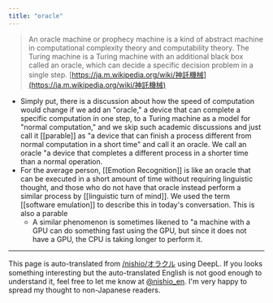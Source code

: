 ```yaml
---
title: "oracle"
---
```


> An oracle machine or prophecy machine is a kind of abstract machine in computational complexity theory and computability theory.
> The Turing machine is a Turing machine with an additional black box called an oracle, which can decide a specific decision problem in a single step.
[https://ja.m.wikipedia.org/wiki/神託機械](https://ja.m.wikipedia.org/wiki/神託機械)

- Simply put, there is a discussion about how the speed of computation would change if we add an "oracle," a device that can complete a specific computation in one step, to a Turing machine as a model for "normal computation," and we skip such academic discussions and just call it [[parable]] as "a device that can finish a process different from normal computation in a short time" and call it an oracle. We call an oracle "a device that completes a different process in a shorter time than a normal operation.
- For the average person, [[Emotion Recognition]] is like an oracle that can be executed in a short amount of time without requiring linguistic thought, and those who do not have that oracle instead perform a similar process by [[linguistic turn of mind]]. We used the term [[software emulation]] to describe this in today's conversation. This is also a parable
    - A similar phenomenon is sometimes likened to "a machine with a GPU can do something fast using the GPU, but since it does not have a GPU, the CPU is taking longer to perform it.

---
This page is auto-translated from [/nishio/オラクル](https://scrapbox.io/nishio/オラクル) using DeepL. If you looks something interesting but the auto-translated English is not good enough to understand it, feel free to let me know at [@nishio_en](https://twitter.com/nishio_en). I'm very happy to spread my thought to non-Japanese readers.